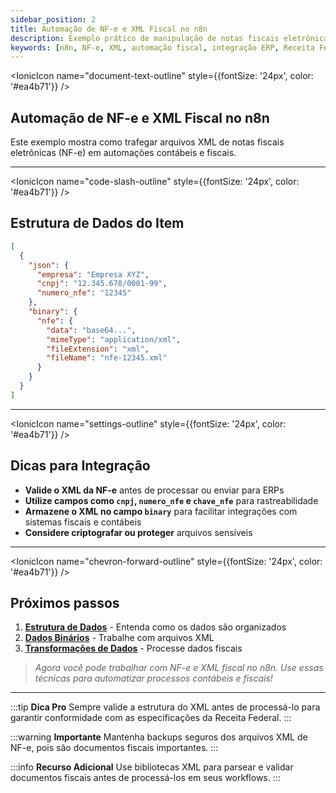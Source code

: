 ```yaml
---
sidebar_position: 2
title: Automação de NF-e e XML Fiscal no n8n
description: Exemplo prático de manipulação de notas fiscais eletrônicas (NF-e) e arquivos XML em workflows n8n, com dicas para integração com ERPs e Receita Federal.
keywords: [n8n, NF-e, XML, automação fiscal, integração ERP, Receita Federal, workflow, documentos fiscais]
---
```


<IonicIcon name="document-text-outline" style={{fontSize: '24px', color: '#ea4b71'}} />

## Automação de NF-e e XML Fiscal no n8n

Este exemplo mostra como trafegar arquivos XML de notas fiscais eletrônicas (NF-e) em automações contábeis e fiscais.

---

<IonicIcon name="code-slash-outline" style={{fontSize: '24px', color: '#ea4b71'}} />

## Estrutura de Dados do Item

```json
[
  {
    "json": {
      "empresa": "Empresa XYZ",
      "cnpj": "12.345.678/0001-99",
      "numero_nfe": "12345"
    },
    "binary": {
      "nfe": {
        "data": "base64...",
        "mimeType": "application/xml",
        "fileExtension": "xml",
        "fileName": "nfe-12345.xml"
      }
    }
  }
]
```

---

<IonicIcon name="settings-outline" style={{fontSize: '24px', color: '#ea4b71'}} />

## Dicas para Integração

- **Valide o XML da NF-e** antes de processar ou enviar para ERPs
- **Utilize campos como `cnpj`, `numero_nfe` e `chave_nfe`** para rastreabilidade
- **Armazene o XML no campo `binary`** para facilitar integrações com sistemas fiscais e contábeis
- **Considere criptografar ou proteger** arquivos sensíveis

---

<IonicIcon name="chevron-forward-outline" style={{fontSize: '24px', color: '#ea4b71'}} />

## Próximos passos

1. **[Estrutura de Dados](./data-structure)** - Entenda como os dados são organizados
2. **[Dados Binários](./binary-data)** - Trabalhe com arquivos XML
3. **[Transformações de Dados](./transformacoes-dados)** - Processe dados fiscais

> *Agora você pode trabalhar com NF-e e XML fiscal no n8n. Use essas técnicas para automatizar processos contábeis e fiscais!*

---

:::tip **Dica Pro**
Sempre valide a estrutura do XML antes de processá-lo para garantir conformidade com as especificações da Receita Federal.
:::

:::warning **Importante**
Mantenha backups seguros dos arquivos XML de NF-e, pois são documentos fiscais importantes.
:::

:::info **Recurso Adicional**
Use bibliotecas XML para parsear e validar documentos fiscais antes de processá-los em seus workflows.
:::
